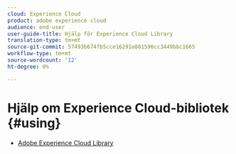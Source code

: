 ```yaml
---
cloud: Experience Cloud
product: adobe experience cloud
audience: end-user
user-guide-title: Hjälp för Experience Cloud Library
translation-type: tm+mt
source-git-commit: 57493b674fb5cce16291e881596cc3449bbc1665
workflow-type: tm+mt
source-wordcount: '12'
ht-degree: 0%

---
```



# Hjälp om Experience Cloud-bibliotek {#using}

+ [Adobe Experience Cloud Library](c-library-about/overview.md)
